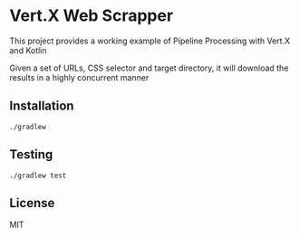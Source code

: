 # Vert.X Web Scrapper 

This project provides a working example of Pipeline Processing with Vert.X 
and Kotlin <br />

Given a set of URLs, CSS selector and target directory, it will download the results in a highly concurrent manner
<br />


## Installation
``` 
./gradlew 
```

## Testing
```
./gradlew test
```

## License
MIT